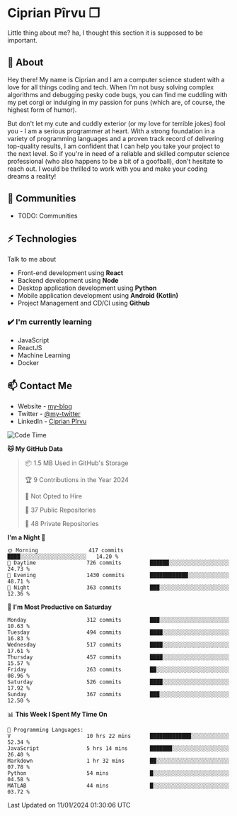 # Ciprian Pîrvu ❐

Little thing about me? ha, I thought this section it is supposed to be important.

## 🧐 About

Hey there! My name is Ciprian and I am a computer science student with a love for all things coding and tech. When I'm not busy solving complex algorithms and debugging pesky code bugs, you can find me cuddling with my pet corgi or indulging in my passion for puns (which are, of course, the highest form of humor).

But don't let my cute and cuddly exterior (or my love for terrible jokes) fool you - I am a serious programmer at heart. With a strong foundation in a variety of programming languages and a proven track record of delivering top-quality results, I am confident that I can help you take your project to the next level. So if you're in need of a reliable and skilled computer science professional (who also happens to be a bit of a goofball), don't hesitate to reach out. I would be thrilled to work with you and make your coding dreams a reality!

## 👯 Communities

-   TODO: Communities

## ⚡ Technologies

Talk to me about

-   Front-end development using **React**
-   Backend development using **Node**
-   Desktop application development using **Python**
-   Mobile application development using **Android (Kotlin)**
-   Project Management and CD/CI using **Github**

### ✔️ I'm currently learning

-   JavaScript
-   ReactJS
-   Machine Learning
-   Docker

## 📫 Contact Me

-   Website - [my-blog]()
-   Twitter - [@my-twitter]()
-   LinkedIn - [Ciprian Pîrvu](https://www.linkedin.com/in/p%C3%AErvu-ciprian-cristian-4415991b1/)

<!--START_SECTION:waka-->
![Code Time](http://img.shields.io/badge/Code%20Time-1%2C935%20hrs%202%20mins-blue)

**🐱 My GitHub Data** 

> 📦 1.5 MB Used in GitHub's Storage 
 > 
> 🏆 9 Contributions in the Year 2024
 > 
> 🚫 Not Opted to Hire
 > 
> 📜 37 Public Repositories 
 > 
> 🔑 48 Private Repositories 
 > 
**I'm a Night 🦉** 

```text
🌞 Morning                417 commits         ████░░░░░░░░░░░░░░░░░░░░░   14.20 % 
🌆 Daytime                726 commits         ██████░░░░░░░░░░░░░░░░░░░   24.73 % 
🌃 Evening                1430 commits        ████████████░░░░░░░░░░░░░   48.71 % 
🌙 Night                  363 commits         ███░░░░░░░░░░░░░░░░░░░░░░   12.36 % 
```
📅 **I'm Most Productive on Saturday** 

```text
Monday                   312 commits         ███░░░░░░░░░░░░░░░░░░░░░░   10.63 % 
Tuesday                  494 commits         ████░░░░░░░░░░░░░░░░░░░░░   16.83 % 
Wednesday                517 commits         ████░░░░░░░░░░░░░░░░░░░░░   17.61 % 
Thursday                 457 commits         ████░░░░░░░░░░░░░░░░░░░░░   15.57 % 
Friday                   263 commits         ██░░░░░░░░░░░░░░░░░░░░░░░   08.96 % 
Saturday                 526 commits         ████░░░░░░░░░░░░░░░░░░░░░   17.92 % 
Sunday                   367 commits         ███░░░░░░░░░░░░░░░░░░░░░░   12.50 % 
```


📊 **This Week I Spent My Time On** 

```text
💬 Programming Languages: 
V                        10 hrs 22 mins      █████████████░░░░░░░░░░░░   52.34 % 
JavaScript               5 hrs 14 mins       ███████░░░░░░░░░░░░░░░░░░   26.40 % 
Markdown                 1 hr 32 mins        ██░░░░░░░░░░░░░░░░░░░░░░░   07.78 % 
Python                   54 mins             █░░░░░░░░░░░░░░░░░░░░░░░░   04.58 % 
MATLAB                   44 mins             █░░░░░░░░░░░░░░░░░░░░░░░░   03.72 % 
```


 Last Updated on 11/01/2024 01:30:06 UTC
<!--END_SECTION:waka-->
